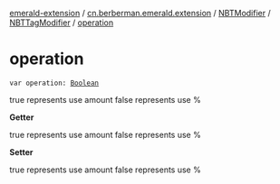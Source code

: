 [emerald-extension](../../../index.md) / [cn.berberman.emerald.extension](../../index.md) / [NBTModifier](../index.md) / [NBTTagModifier](index.md) / [operation](.)

# operation

`var operation: `[`Boolean`](https://kotlinlang.org/api/latest/jvm/stdlib/kotlin/-boolean/index.html)

true represents use amount
false represents use %

**Getter**

true represents use amount
false represents use %

**Setter**

true represents use amount
false represents use %

